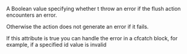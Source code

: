 A Boolean value specifying whether t throw an error if the flush action encounters an error.

Otherwise the action does not generate an error if it fails.

If this attribute is true you can handle the error in a cfcatch block, for example, if a specified id value is invalid
